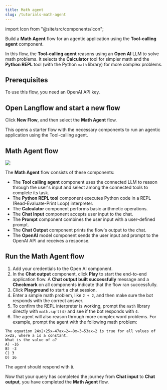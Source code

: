 ```yaml
---
title: Math agent
slug: /tutorials-math-agent
---
```


import Icon from "@site/src/components/icon";

Build a **Math Agent** flow for an agentic application using the **Tool-calling agent** component.

In this flow, the **Tool-calling agent** reasons using an **Open AI** LLM to solve math problems.
It selects the **Calculator** tool for simpler math and the **Python REPL** tool (with the Python `math` library) for more complex problems.

## Prerequisites

To use this flow, you need an OpenAI API key.

## Open Langflow and start a new flow

Click **New Flow**, and then select the **Math Agent** flow.

This opens a starter flow with the necessary components to run an agentic application using the Tool-calling agent.

## Math Agent flow

![](/img/starter-flow-simple-agent-repl.png)

The **Math Agent** flow consists of these components:

* The **Tool calling agent** component uses the connected LLM to reason through the user's input and select among the connected tools to complete its task.
* The **Python REPL tool** component executes Python code in a REPL (Read-Evaluate-Print Loop) interpreter.
* The **Calculator** component performs basic arithmetic operations.
* The **Chat Input** component accepts user input to the chat.
* The **Prompt** component combines the user input with a user-defined prompt.
* The **Chat Output** component prints the flow's output to the chat.
* The **OpenAI** model component sends the user input and prompt to the OpenAI API and receives a response.

## Run the Math Agent flow

1. Add your credentials to the Open AI component.
2. In the **Chat output** component, click <Icon name="Play" aria-label="Play button" /> **Play** to start the end-to-end application flow.
   A **Chat output built successfully** message and a <Icon name="Check" aria-label="Checkmark" />**Checkmark** on all components indicate that the flow ran successfully.
3. Click **Playground** to start a chat session.
4. Enter a simple math problem, like `2 + 2`, and then make sure the bot responds with the correct answer.
5. To confirm the REPL interpreter is working, prompt the `math` library directly with `math.sqrt(4)` and see if the bot responds with `4`.
6. The agent will also reason through more complex word problems. For example, prompt the agent with the following math problem:

```plain
The equation 24x2+25x−47ax−2=−8x−3−53ax−2 is true for all values of x≠2a, where a is a constant.
What is the value of a?
A) -16
B) -3
C) 3
D) 16
```

The agent should respond with `B`.

Now that your query has completed the journey from **Chat input** to **Chat output**, you have completed the **Math Agent** flow.
